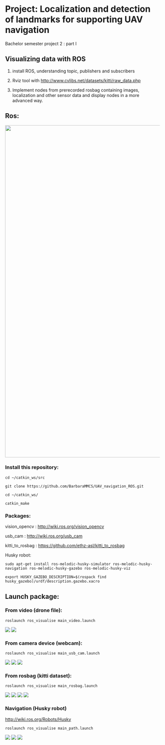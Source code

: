 # Project: Localization and detection of landmarks for supporting UAV navigation

Bachelor semester project 2 : part I

## Visualizing data with ROS

1. install ROS, understanding topic, publishers and subscribers

2. Rviz tool with http://www.cvlibs.net/datasets/kitti/raw_data.php

3. Implement nodes from prerecorded rosbag containing images, localization and other sensor data and display nodes in a more advanced way.

## Ros:

<img src="files/file.png" width="1080">
    
### Install this repository:
```
cd ~/catkin_ws/src

git clone https://github.com/BarbaraMMCS/UAV_navigation_ROS.git

cd ~/catkin_ws/

catkin_make
```
### Packages: 

vision_opencv : http://wiki.ros.org/vision_opencv

usb_cam : http://wiki.ros.org/usb_cam

kitti_to_rosbag : https://github.com/ethz-asl/kitti_to_rosbag

Husky robot:
```
sudo apt-get install ros-melodic-husky-simulator ros-melodic-husky-navigation ros-melodic-husky-gazebo ros-melodic-husky-viz

export HUSKY_GAZEBO_DESCRIPTION=$(rospack find husky_gazebo)/urdf/description.gazebo.xacro
```

## Launch package:

### From video (drone file): 
```
roslaunch ros_visualise main_video.launch
```
<img src="files/from_file.png">
<img src="files/video02.png">

### From camera device (webcam):
```
roslaunch ros_visualise main_usb_cam.launch
```
<img src="files/webcam.png">
<img src="files/detected.png">
<img src="files/connected.png">

### From rosbag (kitti dataset): 
```
roslaunch ros_visualise main_rosbag.launch
```
<img src="files/rosbag.png">
<img src="files/on_rosbag.png">
<img src="files/tf.png">
<img src="files/kitti_rviz.png">

### Navigation (Husky robot)
http://wiki.ros.org/Robots/Husky
```
roslaunch ros_visualise main_path.launch
```
<img src="files/path3.png">
<img src="files/gazebo.png">
<img src="files/path1.png">

